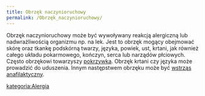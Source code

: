 ```yaml
---
title: Obrzęk naczynioruchowy
permalink: /Obrzęk_naczynioruchowy/
---
```


Obrzęk naczynioruchowy może być wywoływany reakcją alergiczną lub nadwrażliwością organizmu np. na lek. Jest to obrzęk mogący obejmować skórę oraz tkankę podskórną twarzy, języka, powiek, ust, krtani, jak również całego układu pokarmowego, kończyn, serca lub narządów płciowych. Często obrzękowi towarzyszy [pokrzywka](/pokrzywka "wikilink"). Obrzęk krtani czy języka może prowadzić do uduszenia. Innym następstwem obrzęku może być [wstrząs anafilaktyczny](/wstrząs_anafilaktyczny "wikilink").

[kategoria:Alergia](/kategoria:Alergia "wikilink")